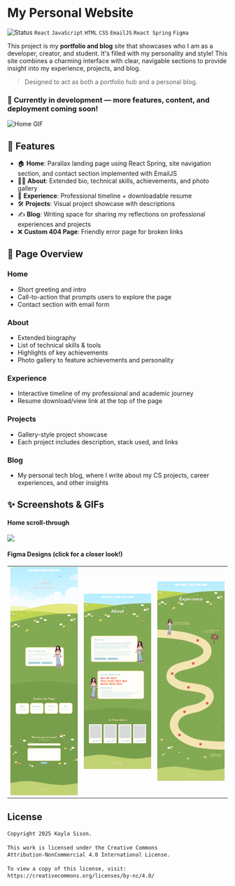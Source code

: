 # My Personal Website
![Status](https://img.shields.io/badge/status-in--progress-yellow)
`React` `JavaScript` `HTML` `CSS` `EmailJS` `React Spring` `Figma`


This project is my **portfolio and blog** site that showcases who I am as a developer, creator, and student. It's filled with my personality and style! This site combines a charming interface with clear, navigable sections to provide insight into my experience, projects, and blog.

> Designed to act as both a portfolio hub and a personal blog.
### 🚧 **Currently in development — more features, content, and deployment coming soon!**

![Home GIF](src/assets/README/Home.gif)


## 🚀 Features
- 🏠 **Home**: Parallax landing page using React Spring, site navigation section, and contact section implemented with EmailJS
- 👩‍💻 **About**: Extended bio, technical skills, achievements, and photo gallery
- 💼 **Experience**: Professional timeline + downloadable resume
- 🛠️ **Projects**: Visual project showcase with descriptions
- ✍️ **Blog**: Writing space for sharing my reflections on professional experiences and projects
- ❌ **Custom 404 Page**: Friendly error page for broken links


## 🧭 Page Overview

### Home
- Short greeting and intro
- Call-to-action that prompts users to explore the page
- Contact section with email form

### About
- Extended biography
- List of technical skills & tools
- Highlights of key achievements
- Photo gallery to feature achievements and personality

### Experience
- Interactive timeline of my professional and academic journey
- Resume download/view link at the top of the page

### Projects
- Gallery-style project showcase
- Each project includes description, stack used, and links

### Blog
- My personal tech blog, where I write about my CS projects, career experiences, and other insights


## ✨ Screenshots & GIFs
#### Home scroll-through
<img src="src/assets/README/Home.gif" width="400" height="auto" style="vertical-align: top;"/>

#### Figma Designs (click for a closer look!)
<table>
<tr>
    <td><img src="src/assets/README/Home.png" width="200"></td>
    <td><img src="src/assets/README/About.png" width="200"></td>
    <td><img src="src/assets/README/Experience.png" width="200"></td>
</tr>
</table>




## License

    Copyright 2025 Kayla Sison.

    This work is licensed under the Creative Commons 
    Attribution-NonCommercial 4.0 International License.  

    To view a copy of this license, visit:
    https://creativecommons.org/licenses/by-nc/4.0/
